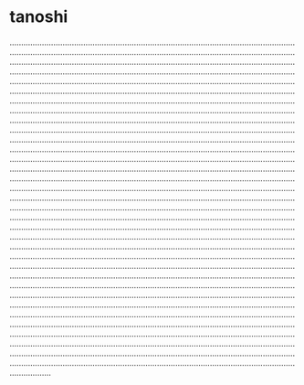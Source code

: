 # tanoshi
..........................................................................................................................................................................................................................................................................................................................................................................................................................................................................................................................................................................................................................................................................................................................................................................................................................................................................................................................................................................................................................................................................................................................................................................................................................................................................................................................................................................................................................................................................................................................................................................................................................................................................................................................................................................................................................................................................................................................................................................................................................................................................................................................................................................................................................................................................................................................................................................................................................................................................................................................................................................................................................................................................................................................................................................................................................................................................................................................................................................................................................................................................................................................................................................................................................................................................................................................................................................................................................................................................................................................................................................................................................................................................................................................................................................................................................................................................................................................................................................................................................................................................................................................................................................................................................................................................................................................................................................................................